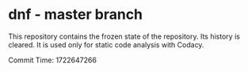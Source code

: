 # dnf - master branch

This repository contains the frozen state of the repository.
Its history is cleared. It is used only for static code
analysis with Codacy.

Commit Time: 1722647266